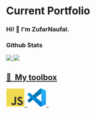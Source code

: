 # Current Portfolio
### Hi! 👋 I'm ZufarNaufal.

### Github Stats
<p align="left">
<a href="https://github.com/ZufarNaufal">
<img height="320em" src="https://github-readme-stats.vercel.app/api/top-langs/?username=zufarnaufal&layout=donut-vertical&bg_color=30,ad5389,3c1053&title_color=fff&text_color=fff&langs_count=8&theme=algolia"/>

  <img height="250em" src="https://github-readme-stats-eight-theta.vercel.app/api?username=zufarnaufal&show_icons=true&bg_color=30,e96443,904e95&title_color=fff&text_color=fff&theme=synthwave&include_all_commits=true&count_private=true"/>
 
  ## 🧰 &nbsp;My toolbox

<img  src="https://raw.githubusercontent.com/devicons/devicon/1119b9f84c0290e0f0b38982099a2bd027a48bf1/icons/javascript/javascript-original.svg" alt="JavaScript" width="50" height="50"/> &nbsp;<img  src="https://raw.githubusercontent.com/devicons/devicon/1119b9f84c0290e0f0b38982099a2bd027a48bf1/icons/vscode/vscode-original.svg" alt="VSCode" width="50" height="50"/> &nbsp;

</a>
</p>
